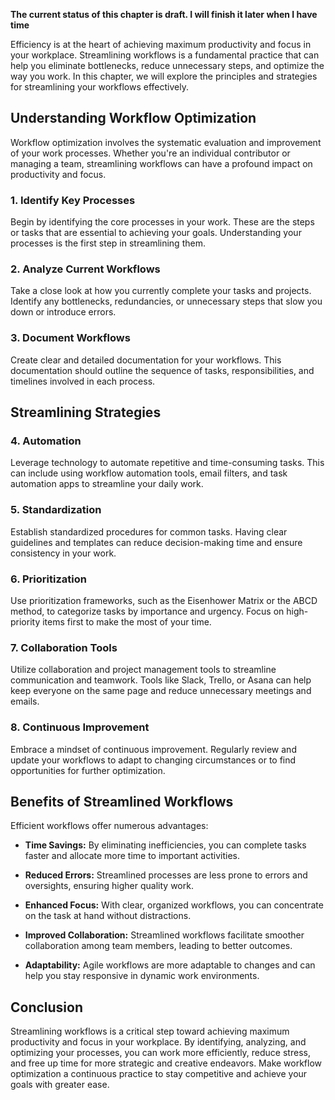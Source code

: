 **The current status of this chapter is draft. I will finish it later when I have time**

Efficiency is at the heart of achieving maximum productivity and focus in your workplace. Streamlining workflows is a fundamental practice that can help you eliminate bottlenecks, reduce unnecessary steps, and optimize the way you work. In this chapter, we will explore the principles and strategies for streamlining your workflows effectively.

Understanding Workflow Optimization
-----------------------------------

Workflow optimization involves the systematic evaluation and improvement of your work processes. Whether you're an individual contributor or managing a team, streamlining workflows can have a profound impact on productivity and focus.

### 1. **Identify Key Processes**

Begin by identifying the core processes in your work. These are the steps or tasks that are essential to achieving your goals. Understanding your processes is the first step in streamlining them.

### 2. **Analyze Current Workflows**

Take a close look at how you currently complete your tasks and projects. Identify any bottlenecks, redundancies, or unnecessary steps that slow you down or introduce errors.

### 3. **Document Workflows**

Create clear and detailed documentation for your workflows. This documentation should outline the sequence of tasks, responsibilities, and timelines involved in each process.

Streamlining Strategies
-----------------------

### 4. **Automation**

Leverage technology to automate repetitive and time-consuming tasks. This can include using workflow automation tools, email filters, and task automation apps to streamline your daily work.

### 5. **Standardization**

Establish standardized procedures for common tasks. Having clear guidelines and templates can reduce decision-making time and ensure consistency in your work.

### 6. **Prioritization**

Use prioritization frameworks, such as the Eisenhower Matrix or the ABCD method, to categorize tasks by importance and urgency. Focus on high-priority items first to make the most of your time.

### 7. **Collaboration Tools**

Utilize collaboration and project management tools to streamline communication and teamwork. Tools like Slack, Trello, or Asana can help keep everyone on the same page and reduce unnecessary meetings and emails.

### 8. **Continuous Improvement**

Embrace a mindset of continuous improvement. Regularly review and update your workflows to adapt to changing circumstances or to find opportunities for further optimization.

Benefits of Streamlined Workflows
---------------------------------

Efficient workflows offer numerous advantages:

* **Time Savings:** By eliminating inefficiencies, you can complete tasks faster and allocate more time to important activities.

* **Reduced Errors:** Streamlined processes are less prone to errors and oversights, ensuring higher quality work.

* **Enhanced Focus:** With clear, organized workflows, you can concentrate on the task at hand without distractions.

* **Improved Collaboration:** Streamlined workflows facilitate smoother collaboration among team members, leading to better outcomes.

* **Adaptability:** Agile workflows are more adaptable to changes and can help you stay responsive in dynamic work environments.

Conclusion
----------

Streamlining workflows is a critical step toward achieving maximum productivity and focus in your workplace. By identifying, analyzing, and optimizing your processes, you can work more efficiently, reduce stress, and free up time for more strategic and creative endeavors. Make workflow optimization a continuous practice to stay competitive and achieve your goals with greater ease.

